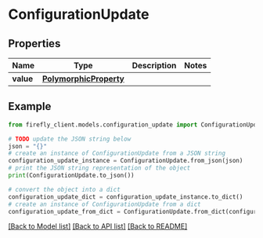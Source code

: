 # ConfigurationUpdate


## Properties

Name | Type | Description | Notes
------------ | ------------- | ------------- | -------------
**value** | [**PolymorphicProperty**](PolymorphicProperty.md) |  | 

## Example

```python
from firefly_client.models.configuration_update import ConfigurationUpdate

# TODO update the JSON string below
json = "{}"
# create an instance of ConfigurationUpdate from a JSON string
configuration_update_instance = ConfigurationUpdate.from_json(json)
# print the JSON string representation of the object
print(ConfigurationUpdate.to_json())

# convert the object into a dict
configuration_update_dict = configuration_update_instance.to_dict()
# create an instance of ConfigurationUpdate from a dict
configuration_update_from_dict = ConfigurationUpdate.from_dict(configuration_update_dict)
```
[[Back to Model list]](../README.md#documentation-for-models) [[Back to API list]](../README.md#documentation-for-api-endpoints) [[Back to README]](../README.md)


